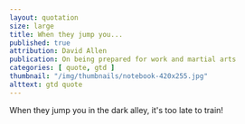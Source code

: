 ```yaml
---
layout: quotation
size: large
title: When they jump you...
published: true
attribution: David Allen
publication: On being prepared for work and martial arts
categories: [ quote, gtd ]
thumbnail: "/img/thumbnails/notebook-420x255.jpg"
alttext: gtd quote
---
```


When they jump you in the dark alley, it's too late to train!